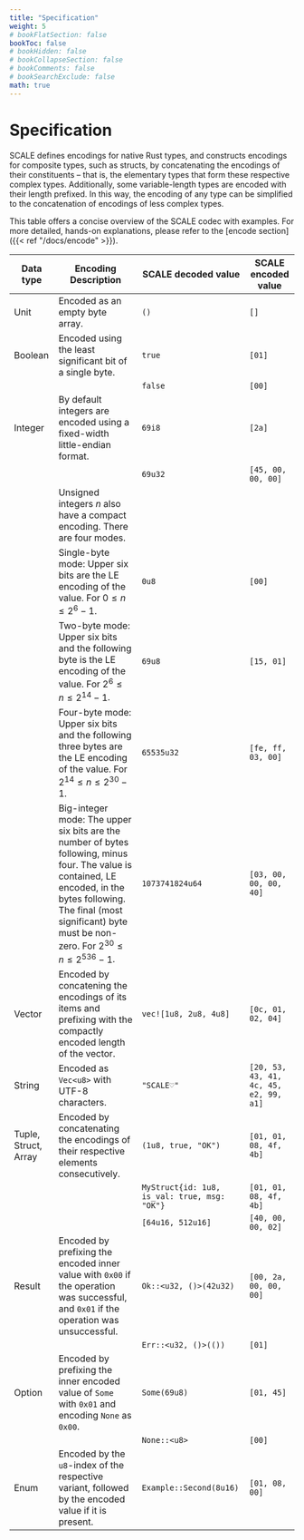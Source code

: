 ```yaml
---
title: "Specification"
weight: 5
# bookFlatSection: false
bookToc: false
# bookHidden: false
# bookCollapseSection: false
# bookComments: false
# bookSearchExclude: false
math: true
---
```


# Specification

SCALE defines encodings for native Rust types, and constructs encodings for composite types, such as structs, by concatenating the encodings of their constituents – that is, the elementary types that form these respective complex types. Additionally, some variable-length types are encoded with their length prefixed. In this way, the encoding of any type can be simplified to the concatenation of encodings of less complex types.

This table offers a concise overview of the SCALE codec with examples. For more detailed, hands-on explanations, please refer to the [encode section]({{< ref "/docs/encode" >}}).

| Data type | Encoding Description |  SCALE decoded value	| SCALE encoded value |
| --        | --          | -- | -- |
| Unit | Encoded as an empty byte array. | `()` | `[]` |
| Boolean    | Encoded using the least significant bit of a single byte. | `true` | `[01]` |
|           |                                                           | `false`| `[00]` |
| Integer | By default integers are encoded using a fixed-width little-endian format. | `69i8` | `[2a]` |
|         |                                                                      | `69u32`| `[45, 00, 00, 00]`|
|         | Unsigned integers $n$ also have a compact encoding. There are four modes. | | | |
|         | Single-byte mode: Upper six bits are the LE encoding of the value. For $0 \leq n \leq 2^6 - 1$. |`0u8` | `[00]` |
|         | Two-byte mode: Upper six bits and the following byte is the LE encoding of the value. For $2^6 \leq n \leq 2^{14} - 1$. |`69u8` | `[15, 01]` | 
|         | Four-byte mode: Upper six bits and the following three bytes are the LE encoding of the value. For $2^{14} \leq n \leq 2^{30} - 1$. |`65535u32` | `[fe, ff, 03, 00]` |
|         | Big-integer mode: The upper six bits are the number of bytes following, minus four. The value is contained, LE encoded, in the bytes following. The final (most significant) byte must be non-zero. For $2^{30} \leq n \leq 2^{536} - 1$. |`1073741824u64` | `[03, 00, 00, 00, 40]` |
| Vector | Encoded by concatening the encodings of its items and prefixing with the compactly encoded length of the vector. |`vec![1u8, 2u8, 4u8]` | `[0c, 01, 02, 04]` |
| String | Encoded as `Vec<u8>` with UTF-8 characters. | `"SCALE♡"` | `[20, 53, 43, 41, 4c, 45, e2, 99, a1]` |
| Tuple, Struct, Array | Encoded by concatenating the encodings of their respective elements consecutively. |`(1u8, true, "OK")` | `[01, 01, 08, 4f, 4b]` |
| | | `MyStruct{id: 1u8, is_val: true, msg: "OK"}`| `[01, 01, 08, 4f, 4b]` |
| | |`[64u16, 512u16]` | `[40, 00, 00, 02]` |
| Result | Encoded by prefixing the encoded inner value with `0x00` if the operation was successful, and `0x01` if the operation was unsuccessful. |`Ok::<u32, ()>(42u32)` | `[00, 2a, 00, 00, 00]` |
| |  |`Err::<u32, ()>(())` | `[01]` |
| Option | Encoded by prefixing the inner encoded value of `Some` with `0x01` and encoding `None` as `0x00`. |`Some(69u8)` | `[01, 45]` |
|  |  | `None::<u8>` | `[00]` |
| Enum | Encoded by the `u8`-index of the respective variant, followed by the encoded value if it is present. | `Example::Second(8u16)` | `[01, 08, 00]`|
